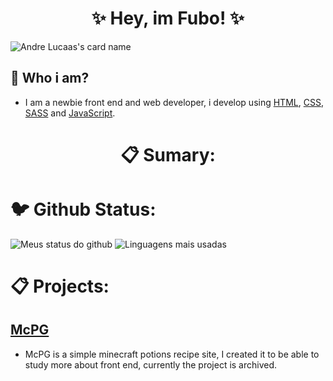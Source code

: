 <h1 align="center">✨ Hey, im Fubo! ✨</h1>

![Andre Lucaas's card name](https://cardivo.vercel.app/api?name=Fubo%20&description=Hello,%20my%20name%20is%20Fubo%20and%20i%27m%20a%20newbie%20frontend%20and%20web%20developer.%20&image=https://avatars.githubusercontent.com/u/73793853?v=4?v=4&site=fuibui.github.io&github=Fuibui&instagram=eu.fubo&twitter=fuibui)

## 🤔 Who i am?
- I am a newbie front end and web developer, i develop using [HTML](https://pt.wikipedia.org/wiki/HTML), [CSS](https://pt.wikipedia.org/wiki/Cascading_Style_Sheets), [SASS](https://sass-lang.com/) and [JavaScript](https://pt.wikipedia.org/wiki/JavaScript).

<h1 align="center"> 📋 Sumary:</h1>

# 🐦 Github Status:
![Meus status do github](https://github-readme-stats.vercel.app/api?username=Fuibui&show_icons=true&theme=gotham)
![Linguagens mais usadas](https://github-readme-stats.vercel.app/api/top-langs/?username=Fuibui&layout=compact&theme=gotham)

# 📋 Projects:

## [McPG](https://github.com/Fuibui/minecraft-potion-guide)
  - McPG is a simple minecraft potions recipe site, I created it to be able to study more about front end, currently the project is archived.

